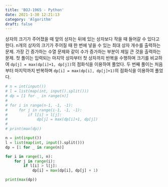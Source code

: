 ```yaml
---
title: 'BOJ-1965 - Python'
date: 2021-1-30 12:21:13
category: 'Algorithm'
draft: false
---
```

상자의 크기가 주어졌을 때 앞의 상자는 뒤에 있는 상자보다 작을 때 들어갈 수 있다고 한다. n개의 상자의 크기가 주어질 때 한 번에 넣을 수 있는 최대 상자 개수를 출력하는 문제. 가장 긴 증가하는 수열 문제와 같이 수가 증가하는 부분이 제일 큰 것을 출력하는 문제. 첫 풀이는 입력되는 마지막 상자부터 첫 상자까지 반복을 수행하며 크기를 비교하여 `dp[j] = max(dp[i]+1, dp[j])`의 점화식을 이용하여 풀었다. 두 번째 풀이는 처음부터 마지막까지 반복하며 `dp[i] = max(dp[i], dp[j]+1)`의 점화식을 이용하여 풀었다.
```python
# n = int(input())
# l = list(map(int, input().split()))
# dp = [1 for _ in range(n)]
#
# for i in range(n-1, -1, -1):
#     for j in range(i-1, -1, -1):
#         if l[i] > l[j]:
#             dp[j] = max(dp[i]+1, dp[j])
#
# print(max(dp))

n = int(input())
l = list(map(int, input().split()))
dp = [1 for _ in range(n)]

for i in range(1, n):
    for j in range(i):
        if l[i] > l[j]:
            dp[i] = max(dp[i], dp[j] + 1)

print(max(dp))

```